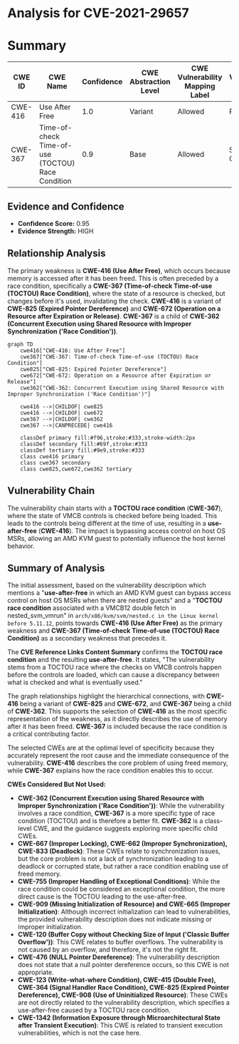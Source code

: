 # Analysis for CVE-2021-29657

# Summary
| CWE ID | CWE Name | Confidence | CWE Abstraction Level | CWE Vulnerability Mapping Label | CWE-Vulnerability Mapping Notes |
|---|---|---|---|---|---|
| CWE-416 | Use After Free | 1.0 | Variant | Allowed | Primary CWE |
| CWE-367 | Time-of-check Time-of-use (TOCTOU) Race Condition | 0.9 | Base | Allowed | Secondary CWE |

## Evidence and Confidence

*   **Confidence Score:** 0.95
*   **Evidence Strength:** HIGH

## Relationship Analysis
The primary weakness is **CWE-416 (Use After Free)**, which occurs because memory is accessed after it has been freed. This is often preceded by a race condition, specifically a **CWE-367 (Time-of-check Time-of-use (TOCTOU) Race Condition)**, where the state of a resource is checked, but changes before it's used, invalidating the check. **CWE-416** is a variant of **CWE-825 (Expired Pointer Dereference)** and **CWE-672 (Operation on a Resource after Expiration or Release)**. **CWE-367** is a child of **CWE-362 (Concurrent Execution using Shared Resource with Improper Synchronization ('Race Condition'))**.

```mermaid
graph TD
    cwe416["CWE-416: Use After Free"]
    cwe367["CWE-367: Time-of-check Time-of-use (TOCTOU) Race Condition"]
    cwe825["CWE-825: Expired Pointer Dereference"]
    cwe672["CWE-672: Operation on a Resource after Expiration or Release"]
    cwe362["CWE-362: Concurrent Execution using Shared Resource with Improper Synchronization ('Race Condition')"]

    cwe416 -->|CHILDOF| cwe825
    cwe416 -->|CHILDOF| cwe672
    cwe367 -->|CHILDOF| cwe362
    cwe367 -->|CANPRECEDE| cwe416
    
    classDef primary fill:#f96,stroke:#333,stroke-width:2px
    classDef secondary fill:#69f,stroke:#333
    classDef tertiary fill:#9e9,stroke:#333
    class cwe416 primary
    class cwe367 secondary
    class cwe825,cwe672,cwe362 tertiary
```

## Vulnerability Chain
The vulnerability chain starts with a **TOCTOU race condition** (**CWE-367**), where the state of VMCB controls is checked before being loaded. This leads to the controls being different at the time of use, resulting in a **use-after-free** (**CWE-416**). The impact is bypassing access control on host OS MSRs, allowing an AMD KVM guest to potentially influence the host kernel behavior.

## Summary of Analysis
The initial assessment, based on the vulnerability description which mentions a "**use-after-free** in which an AMD KVM guest can bypass access control on host OS MSRs when there are nested guests" and a "**TOCTOU race condition** associated with a VMCB12 double fetch in nested_svm_vmrun" in `arch/x86/kvm/svm/nested.c in the Linux kernel before 5.11.12`, points towards **CWE-416 (Use After Free)** as the primary weakness and **CWE-367 (Time-of-check Time-of-use (TOCTOU) Race Condition)** as a secondary weakness that precedes it.

The **CVE Reference Links Content Summary** confirms the **TOCTOU race condition** and the resulting **use-after-free**. It states, "The vulnerability stems from a TOCTOU race where the checks on VMCB controls happen before the controls are loaded, which can cause a discrepancy between what is checked and what is eventually used."

The graph relationships highlight the hierarchical connections, with **CWE-416** being a variant of **CWE-825** and **CWE-672**, and **CWE-367** being a child of **CWE-362**. This supports the selection of **CWE-416** as the most specific representation of the weakness, as it directly describes the use of memory after it has been freed. **CWE-367** is included because the race condition is a critical contributing factor.

The selected CWEs are at the optimal level of specificity because they accurately represent the root cause and the immediate consequence of the vulnerability. **CWE-416** describes the core problem of using freed memory, while **CWE-367** explains how the race condition enables this to occur.

**CWEs Considered But Not Used:**

*   **CWE-362 (Concurrent Execution using Shared Resource with Improper Synchronization ('Race Condition'))**: While the vulnerability involves a race condition, **CWE-367** is a more specific type of race condition (TOCTOU) and is therefore a better fit. **CWE-362** is a class-level CWE, and the guidance suggests exploring more specific child CWEs.
*   **CWE-667 (Improper Locking), CWE-662 (Improper Synchronization), CWE-833 (Deadlock)**: These CWEs relate to synchronization issues, but the core problem is not a lack of synchronization leading to a deadlock or corrupted state, but rather a race condition enabling use of freed memory.
*   **CWE-755 (Improper Handling of Exceptional Conditions)**: While the race condition could be considered an exceptional condition, the more direct cause is the TOCTOU leading to the use-after-free.
*   **CWE-909 (Missing Initialization of Resource) and CWE-665 (Improper Initialization)**: Although incorrect initialization can lead to vulnerabilities, the provided vulnerability description does not indicate missing or improper initialization.
*   **CWE-120 (Buffer Copy without Checking Size of Input ('Classic Buffer Overflow'))**: This CWE relates to buffer overflows. The vulnerability is not caused by an overflow, and therefore, it's not the right fit.
*   **CWE-476 (NULL Pointer Dereference)**: The vulnerability description does not state that a null pointer dereference occurs, so this CWE is not appropriate.
*   **CWE-123 (Write-what-where Condition), CWE-415 (Double Free), CWE-364 (Signal Handler Race Condition), CWE-825 (Expired Pointer Dereference), CWE-908 (Use of Uninitialized Resource)**: These CWEs are not directly related to the vulnerability description, which specifies a use-after-free caused by a TOCTOU race condition.
*   **CWE-1342 (Information Exposure through Microarchitectural State after Transient Execution)**: This CWE is related to transient execution vulnerabilities, which is not the case here.